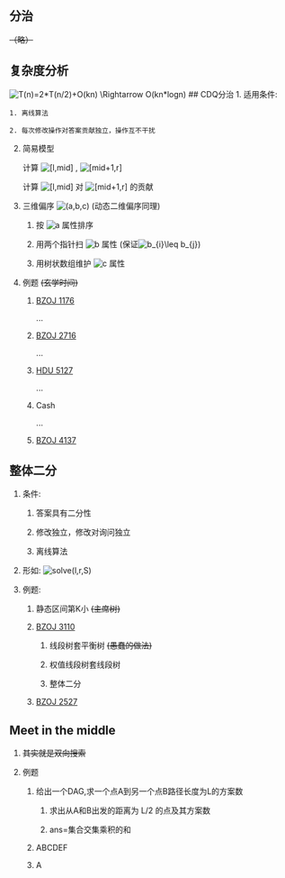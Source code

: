 ## 分治
~~（略）~~
## 复杂度分析
<img src="https://latex.codecogs.com/gif.latex?T(n)=2*T(n/2)&plus;O(kn)&space;\Rightarrow&space;O(kn*logn)" title="T(n)=2*T(n/2)+O(kn) \Rightarrow O(kn*logn)" />
## CDQ分治
1. 适用条件:

    1. 离线算法

    2. 每次修改操作对答案贡献独立，操作互不干扰

2. 简易模型

    计算 <img src="https://latex.codecogs.com/gif.latex?[l,mid]" title="[l,mid]" /> , <img src="https://latex.codecogs.com/gif.latex?[mid&plus;1,r]" title="[mid+1,r]" />

    计算 <img src="https://latex.codecogs.com/gif.latex?[l,mid]" title="[l,mid]" /> 对 <img src="https://latex.codecogs.com/gif.latex?[mid&plus;1,r]" title="[mid+1,r]" /> 的贡献

3. 三维偏序 <img src="https://latex.codecogs.com/gif.latex?(a,b,c)" title="(a,b,c)" />  (动态二维偏序同理)

    1. 按 <img src="https://latex.codecogs.com/gif.latex?(a,b,c)" title="a" /> 属性排序

    2. 用两个指针扫 <img src="https://latex.codecogs.com/gif.latex?(a,b,c)" title="b" /> 属性 (保证<img src="https://latex.codecogs.com/gif.latex?b_{i}\leq&space;b_{j}" title="b_{i}\leq b_{j}" />)

    3. 用树状数组维护 <img src="https://latex.codecogs.com/gif.latex?(a,b,c)" title="c" /> 属性

4. 例题  ~~(玄学时间)~~

    1. [BZOJ 1176](http://www.lydsy.com/JudgeOnline/problem.php?id=1176)

        ...

    2. [BZOJ 2716](http://www.lydsy.com/JudgeOnline/problem.php?id=2716)

        ...

    3. [HDU 5127](http://acm.hdu.edu.cn/showproblem.php?pid=5127)

        ...

    4. Cash

        ...

    5. [BZOJ 4137](http://www.lydsy.com/JudgeOnline/problem.php?id=4137)

## 整体二分

1. 条件:

    1. 答案具有二分性

    2. 修改独立，修改对询问独立

    3. 离线算法

2. 形如: <img src="https://latex.codecogs.com/gif.latex?solve(l,r,S)" title="solve(l,r,S)" />

3. 例题:

    1. 静态区间第K小 ~~(主席树)~~

    2. [BZOJ 3110](http://www.lydsy.com/JudgeOnline/problem.php?id=3110)

        1. 线段树套平衡树 ~~(愚蠢的做法)~~

        2. 权值线段树套线段树

        3. 整体二分

    3. [BZOJ 2527](http://www.lydsy.com/JudgeOnline/problem.php?id=2527)

## Meet in the middle

1. ~~其实就是双向搜索~~

2. 例题
    1. 给出一个DAG,求一个点A到另一个点B路径长度为L的方案数

        1. 求出从A和B出发的距离为 L/2 的点及其方案数

        2. ans=集合交集乘积的和

    2. ABCDEF

    3. A
